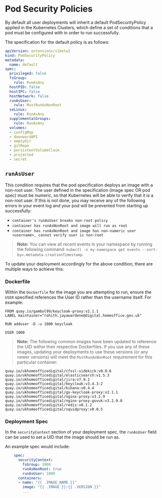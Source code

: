 # Pod Security Policies

By default all user deployments will inherit a default PodSecurityPolicy applied in the Kubernetes Clusters, which define a set of conditions that a pod must be configured with in order to run successfully.

The specification for the default policy is as follows:

```yaml
apiVersion: extensions/v1beta1
kind: PodSecurityPolicy
metadata:
  name: default
spec:
  privileged: false
  fsGroup:
    rule: RunAsAny
  hostPID: false
  hostIPC: false
  hostNetwork: false
  runAsUser:
    rule: MustRunAsNonRoot
  seLinux:
    rule: RunAsAny
  supplementalGroups:
    rule: RunAsAny
  volumes:
  - configMap
  - downwardAPI
  - emptyDir
  - gitRepo
  - persistentVolumeClaim
  - projected
  - secret
```

## `runAsUser`

This condition requires that the pod specification deploys an image with a non-root user. The user defined in the specification (image spec OR pod spec) must be numeric, so that Kubernetes will be able to verify that it is a non-root user. If this is not done, you may receive any of the following errors in your event log and your pod will be prevented from starting up successfully:
- `container's runAsUser breaks non-root policy`
- `container has runAsNonRoot and image will run as root`
- `container has runAsNonRoot and image has non-numeric user <username>, cannot verify user is non-root`

> **Note:** You can view all recent events in your namespace by running the following command: `kubectl -n my-namespace get events --sort-by=.metadata.creationTimestamp`.


To update your deployment accordingly for the above condition, there are multiple ways to achieve this:

### Dockerfile

Within the `Dockerfile` for the image you are attempting to run, ensure the `USER` specified references the User ID rather than the username itself. For example:

```
FROM quay.io/gambol99/keycloak-proxy:v2.1.1
LABEL maintainer="rohith.jayawardene@digital.homeoffice.gov.uk"

RUN adduser -D -u 1000 keycloak

USER 1000
```

> **Note:** The following common images have been updated to reference the UID within their respective Dockerfiles. If you use any of these images, updating your deployments to use these versions (or any newer versions) will meet the `MustRunAsNonRoot` requirement for this particular container:
```
quay.io/ukhomeofficedigital/cfssl-sidekick:v0.0.6
quay.io/ukhomeofficedigital/elasticsearch:v1.5.3
quay.io/ukhomeofficedigital/jira:v7.9.1
quay.io/ukhomeofficedigital/keycloak:v3.4.3-2
quay.io/ukhomeofficedigital/kibana:v0.4.4
quay.io/ukhomeofficedigital/go-keycloak-proxy:v2.1.1
quay.io/ukhomeofficedigital/nginx-proxy:v3.2.9
quay.io/ukhomeofficedigital/nginx-proxy-govuk:v3.2.9.0
quay.io/ukhomeofficedigital/redis:v0.1.2
quay.io/ukhomeofficedigital/squidproxy:v0.0.5
```

### Deployment Spec

In the `securityContext` section of your deployment spec, the `runAsUser` field can be used to set a UID that the image should be run as.

An example spec would include:
```yaml
    spec:
      securityContext:
        fsGroup: 1000
        runAsNonRoot: true
        runAsUser: 1000
      containers:
      - name: "{{ .IMAGE_NAME }}"
        image: "{{ .IMAGE }}:{{ .VERSION }}"
        ...
```
